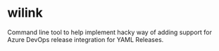 # wilink
Command line tool to help implement hacky way of adding support for Azure DevOps release integration for YAML Releases.
